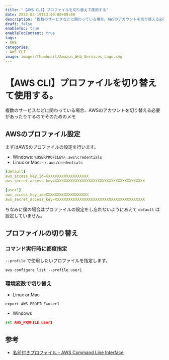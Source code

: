 ```yaml
---
title: "【AWS CLI】プロファイルを切り替えて使用する"
date: 2022-02-19T13:40:00+09:00
description: "複数のサービスなどに関わっている場合、AWSのアカウントを切り替える必要があったりするのでそのためのメモ"
draft: false
enableToc: true
enableTocContent: true
tags: 
- AWS
categories: 
- AWS CLI
image: images/thumbnail/Amazon_Web_Services_Logo.svg
---
```


# 【AWS CLI】プロファイルを切り替えて使用する。
複数のサービスなどに関わっている場合、AWSのアカウントを切り替える必要があったりするのでそのためのメモ

## AWSのプロファイル設定
まずはAWSのプロファイルの設定を行います。
* Windows: `%USERPROFILE%\.aws\credentials`
* Linux or Mac: `~/.aws/credentials`

```yml:.aws/credentials..yml
[default]
aws_access_key_id=XXXXXXXXXXXXXXXXXXX
aws_secret_access_key=XXXXXXXXXXXXXXXXXXXXXXXXXXXXXXXXXXXXXXXX

[user1]
aws_access_key_id=XXXXXXXXXXXXXXXXXXX
aws_secret_access_key=XXXXXXXXXXXXXXXXXXXXXXXXXXXXXXXXXXXXXXXX
```

ちなみに僕の場合はプロファイルの設定をし忘れないようにあえて `default` は設定していません。

## プロファイルの切り替え

### コマンド実行時に都度指定
`--profile` で使用したいプロファイルを指定します。

```
aws configure list --profile user1
```

### 環境変数で切り替え
* Linux or Mac
```shell
export AWS_PROFILE=user1
```

* Windows
```bat
set AWS_PROFILE user1
```

## 参考
* <a href="https://docs.aws.amazon.com/ja_jp/cli/latest/userguide/cli-configure-profiles.html" target="_blank" rel="nofollow noopener">名前付きプロファイル - AWS Command Line Interface</a>
